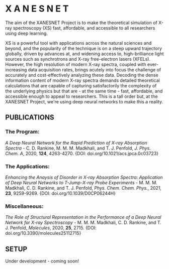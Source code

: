 # X A N E S N E T 

The aim of the XANESNET Project is to make the theoretical simulation of X-ray spectroscopy (XS) fast, affordable, and accessible to all researchers using deep learning. 

XS is a powerful tool with applications across the natural sciences and beyond, and the popularity of the technique is on a steep upward trajectory globally, driven by advances at, and widening access to, high-brilliance light sources such as synchrotrons and X-ray free-electron lasers (XFELs). However, the high resolution of modern X-ray spectra, coupled with ever-increasing data acquisition rates, brings acutely into focus the challenge of accurately and cost-effectively analyzing these data. Decoding the dense information content of modern X-ray spectra demands detailed theoretical calculations that are capable of capturing satisfactorily the complexity of the underlying physics but that are - at the same time - fast, affordable, and accessible enough to appeal to researchers. This is a tall order but, at the XANESNET Project, we're using deep neural networks to make this a reality. 

## PUBLICATIONS

### The Program:
*A Deep Neural Network for the Rapid Prediction of X-ray Absorption Spectra* - C. D. Rankine, M. M. M. Madkhali, and T. J. Penfold, *J. Phys. Chem. A*, 2020, **124**, 4263-4270. {DOI: doi.org/10.1021/acs.jpca.0c03723}

### The Applications:
*Enhancing the Anaysis of Disorder in X-ray Absorption Spectra: Application of Deep Neural Networks to T-Jump-X-ray Probe Experiments* - M. M. M. Madkhali, C. D. Rankine, and T. J. Penfold, *Phys. Chem. Chem. Phys.*, 2021, **23**, 9259-9269. {DOI: doi.org/10.1039/D0CP06244H}

### Miscellaneous:
*The Role of Structural Representation in the Performance of a Deep Neural Network for X-ray Spectroscopy* - M. M. M. Madkhali, C. D. Rankine, and T. J. Penfold, *Molecules*, 2020, **25**, 2715. {DOI: doi.org/10.3390/molecules25112715}

## SETUP

Under development - coming soon!